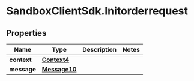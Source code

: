 # SandboxClientSdk.Initorderrequest

## Properties
Name | Type | Description | Notes
------------ | ------------- | ------------- | -------------
**context** | [**Context4**](Context4.md) |  | 
**message** | [**Message10**](Message10.md) |  | 
